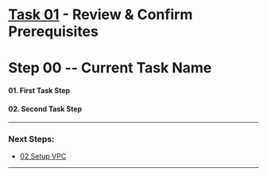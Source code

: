 # [Task 01](./) - Review & Confirm Prerequisites
# Step 00 -- Current Task Name
#### 01\. First Task Step
#### 02\. Second Task Step
---------------------------------------------------------------------------------
### Next Steps:
  + [02 Setup VPC]
--------------------------------------------------------------------------------
[02 Setup VPC]:/manual/01_SetupVPC.md


